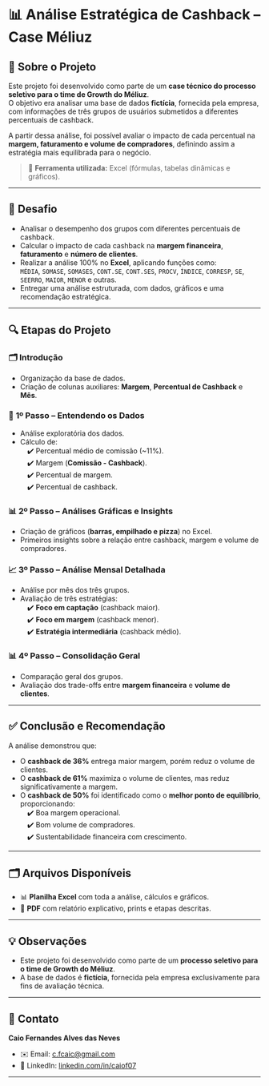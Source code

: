 # 📊 Análise Estratégica de Cashback – Case Méliuz

## 📝 Sobre o Projeto
Este projeto foi desenvolvido como parte de um **case técnico do processo seletivo para o time de Growth do Méliuz**.  
O objetivo era analisar uma base de dados **fictícia**, fornecida pela empresa, com informações de três grupos de usuários submetidos a diferentes percentuais de cashback.  

A partir dessa análise, foi possível avaliar o impacto de cada percentual na **margem, faturamento e volume de compradores**, definindo assim a estratégia mais equilibrada para o negócio.  

> 🔧 **Ferramenta utilizada:** Excel (fórmulas, tabelas dinâmicas e gráficos).

---

## 🚩 Desafio
- Analisar o desempenho dos grupos com diferentes percentuais de cashback.  
- Calcular o impacto de cada cashback na **margem financeira**, **faturamento** e **número de clientes**.  
- Realizar a análise 100% no **Excel**, aplicando funções como:  
`MÉDIA`, `SOMASE`, `SOMASES`, `CONT.SE`, `CONT.SES`, `PROCV`, `ÍNDICE`, `CORRESP`, `SE`, `SEERRO`, `MAIOR`, `MENOR` e outras.  
- Entregar uma análise estruturada, com dados, gráficos e uma recomendação estratégica.  

---

## 🔍 Etapas do Projeto

### 🗂️ **Introdução**
- Organização da base de dados.  
- Criação de colunas auxiliares: **Margem**, **Percentual de Cashback** e **Mês**.  

### 🔢 **1º Passo – Entendendo os Dados**
- Análise exploratória dos dados.  
- Cálculo de:  
 ✔️ Percentual médio de comissão (~11%).  
 ✔️ Margem (**Comissão - Cashback**).  
 ✔️ Percentual de margem.  
 ✔️ Percentual de cashback.  

### 📊 **2º Passo – Análises Gráficas e Insights**
- Criação de gráficos (**barras, empilhado e pizza**) no Excel.  
- Primeiros insights sobre a relação entre cashback, margem e volume de compradores.  

### 📈 **3º Passo – Análise Mensal Detalhada**
- Análise por mês dos três grupos.  
- Avaliação de três estratégias:  
 ✔️ **Foco em captação** (cashback maior).  
 ✔️ **Foco em margem** (cashback menor).  
 ✔️ **Estratégia intermediária** (cashback médio).  

### 📊 **4º Passo – Consolidação Geral**
- Comparação geral dos grupos.  
- Avaliação dos trade-offs entre **margem financeira** e **volume de clientes**.  

---

## ✅ Conclusão e Recomendação
A análise demonstrou que:  
- O **cashback de 36%** entrega maior margem, porém reduz o volume de clientes.  
- O **cashback de 61%** maximiza o volume de clientes, mas reduz significativamente a margem.  
- O **cashback de 50%** foi identificado como o **melhor ponto de equilíbrio**, proporcionando:  
 ✔️ Boa margem operacional.  
 ✔️ Bom volume de compradores.  
 ✔️ Sustentabilidade financeira com crescimento.  

---

## 🗂️ Arquivos Disponíveis
- 📊 **Planilha Excel** com toda a análise, cálculos e gráficos.  
- 📝 **PDF** com relatório explicativo, prints e etapas descritas.  

---

## 💡 Observações
- Este projeto foi desenvolvido como parte de um **processo seletivo para o time de Growth do Méliuz**.  
- A base de dados é **fictícia**, fornecida pela empresa exclusivamente para fins de avaliação técnica.  

---

## 📧 Contato
**Caio Fernandes Alves das Neves**  
- ✉️ Email: c.fcaic@gmail.com  
- 🔗 LinkedIn: [linkedin.com/in/caiof07](https://www.linkedin.com/in/caiof07)  

---
